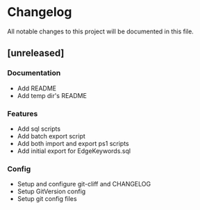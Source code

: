 # Changelog

All notable changes to this project will be documented in this file.

## [unreleased]

### Documentation

- Add README
- Add temp dir's README

### Features

- Add sql scripts
- Add batch export script
- Add both import and export ps1 scripts
- Add initial export for EdgeKeywords.sql

### Config

- Setup and configure git-cliff and CHANGELOG
- Setup GitVersion config
- Setup git config files

<!-- generated by git-cliff -->

